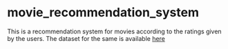 # movie_recommendation_system
This is a recommendation system for movies according to the ratings given by the users.
The dataset for the same is available [here](https://grouplens.org/datasets/rating-disposition-2023/)

